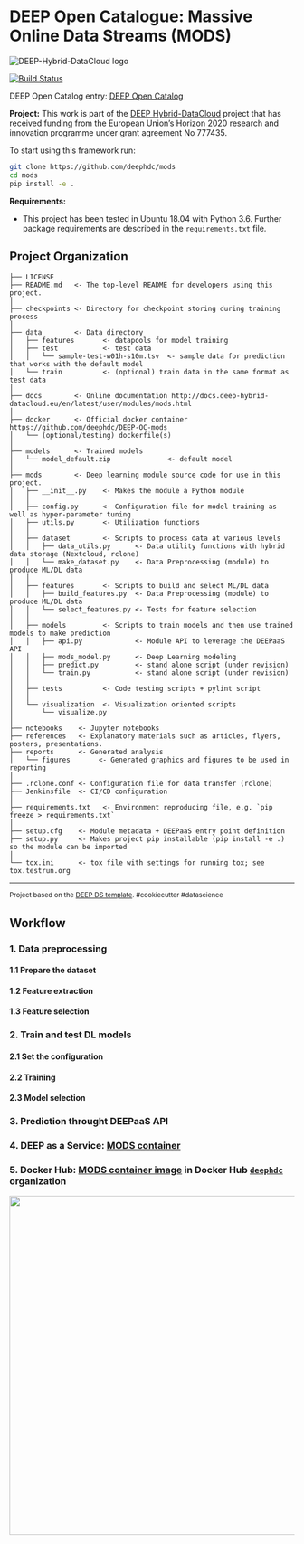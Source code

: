 DEEP Open Catalogue: Massive Online Data Streams (MODS)
==============================
![DEEP-Hybrid-DataCloud logo](https://deep-hybrid-datacloud.eu/wp-content/uploads/sites/2/2018/01/logo.png)

[![Build Status](https://jenkins.indigo-datacloud.eu/buildStatus/icon?job=Pipeline-as-code/DEEP-OC-org/mods/master)](https://jenkins.indigo-datacloud.eu/job/Pipeline-as-code/job/DEEP-OC-org/job/mods/job/master/)

DEEP Open Catalog entry: [DEEP Open Catalog](https://marketplace.deep-hybrid-datacloud.eu/modules/deep-oc-massive-online-data-streams.html)

**Project:** This work is part of the [DEEP Hybrid-DataCloud](https://deep-hybrid-datacloud.eu/) project that has received funding from the European Union’s Horizon 2020 research and innovation programme under grant agreement No 777435.

To start using this framework run:

```bash
git clone https://github.com/deephdc/mods
cd mods
pip install -e .
```

**Requirements:**
 
 - This project has been tested in Ubuntu 18.04 with Python 3.6. Further package requirements are described in the `requirements.txt` file.


Project Organization
------------

    ├── LICENSE     
    ├── README.md   <- The top-level README for developers using this project.
    │
    ├── checkpoints <- Directory for checkpoint storing during training process 
    │
    ├── data        <- Data directory
    │   ├── features       <- datapools for model training
    │   ├── test           <- test data 
    │   │   └── sample-test-w01h-s10m.tsv  <- sample data for prediction that works with the default model
    │   └── train          <- (optional) train data in the same format as test data
    │
    ├── docs        <- Online documentation http://docs.deep-hybrid-datacloud.eu/en/latest/user/modules/mods.html 
    │
    ├── docker      <- Official docker container https://github.com/deephdc/DEEP-OC-mods
    │   └── (optional/testing) dockerfile(s)
    │
    ├── models      <- Trained models
    │   └── model_default.zip              <- default model
    │
    ├── mods        <- Deep learning module source code for use in this project.
    │   ├── __init__.py    <- Makes the module a Python module
    │   │
    │   ├── config.py      <- Configuration file for model training as well as hyper-parameter tuning
    │   ├── utils.py       <- Utilization functions   
    │   │
    │   ├── dataset        <- Scripts to process data at various levels
    │   │   ├── data_utils.py      <- Data utility functions with hybrid data storage (Nextcloud, rclone)
    │   │   └── make_dataset.py    <- Data Preprocessing (module) to produce ML/DL data    
    │   │
    │   ├── features       <- Scripts to build and select ML/DL data
    │   │   ├── build_features.py  <- Data Preprocessing (module) to produce ML/DL data 
    │   │   └── select_features.py <- Tests for feature selection
    │   │
    │   ├── models         <- Scripts to train models and then use trained models to make prediction
    │   │   ├── api.py             <- Module API to leverage the DEEPaaS API
    │   │   ├── mods_model.py      <- Deep Learning modeling
    │   │   ├── predict.py         <- stand alone script (under revision)
    │   │   └── train.py           <- stand alone script (under revision)
    │   │
    │   ├── tests          <- Code testing scripts + pylint script
    │   │
    │   └── visualization  <- Visualization oriented scripts
    │       └── visualize.py
    │
    ├── notebooks    <- Jupyter notebooks
    ├── references   <- Explanatory materials such as articles, flyers, posters, presentations.
    ├── reports      <- Generated analysis
    │   └── figures       <- Generated graphics and figures to be used in reporting
    │
    ├── .rclone.conf <- Configuration file for data transfer (rclone)
    ├── Jenkinsfile  <- CI/CD configuration
    │
    ├── requirements.txt   <- Environment reproducing file, e.g. `pip freeze > requirements.txt`
    │
    ├── setup.cfg    <- Module metadata + DEEPaaS entry point definition
    ├── setup.py     <- Makes project pip installable (pip install -e .) so the module can be imported
    │
    └── tox.ini      <- tox file with settings for running tox; see tox.testrun.org

--------

<p><small>Project based on the <a target="_blank" href="https://github.com/indigo-dc/cookiecutter-data-science">DEEP DS template</a>. #cookiecutter #datascience</small></p>

## Workflow

### 1. Data preprocessing

#### 1.1 Prepare the dataset 

#### 1.2 Feature extraction

#### 1.3 Feature selection

### 2. Train and test DL models

#### 2.1 Set the configuration 

#### 2.2 Training

#### 2.3 Model selection

### 3. Prediction throught DEEPaaS API

### 4. DEEP as a Service: [MODS container](https://github.com/deephdc/DEEP-OC-mods)

### 5. Docker Hub: [MODS container image](https://hub.docker.com/r/deephdc/deep-oc-mods) in Docker Hub [`deephdc`](https://hub.docker.com/u/deephdc/) organization

<img src="https://deep-hybrid-datacloud.eu/wp-content/uploads/sites/2/2018/04/datastreams.jpeg" width="600">
